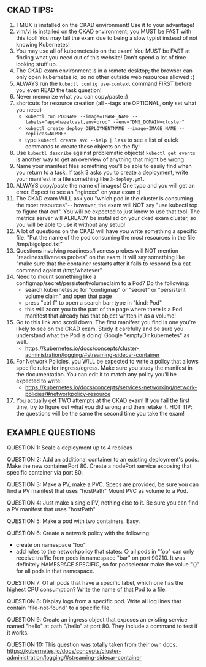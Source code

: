 ## CKAD TIPS:

1. TMUX is installed on the CKAD environment! Use it to your advantage!
0. vim/vi is installed on the CKAD environment; you MUST be FAST with this tool! You may fail the exam due to being a slow typist instead of not knowing Kubernetes!
0. You may use all of kubernetes.io on the exam! You MUST be FAST at finding what you need out of this website! Don't spend a lot of time looking stuff up.
0. The CKAD exam environment is in a remote desktop; the browser can only open kubernetes.io, so no other outside web resources allowed :(
0. ALWAYS run the `kubectl config use-context` command FIRST before you even READ the task question!
0. Never memorize what you can copy/paste :)
0. shortcuts for resource creation (all --tags are OPTIONAL, only set what you need)
    - `kubectl run PODNAME --image=IMAGE_NAME --labels="app=hazelcast,env=prod" --env="DNS_DOMAIN=cluster"`
    - `kubectl create deploy DEPLOYMENTNAME --image=IMAGE_NAME --replicas=NUMBER`
    - type `kubectl create svc --help | less` to see a list of quick commands to create these objects on the fly!
0. Use `kubectl describe` against problematic objects! `kubectl get events` is another way to get an overview of anything that might be wrong
0. Name your manifest files something you'll be able to easily find when you return to a task. If task 3 asks you to create a deployment, write your manifest in a file something like `3-deploy.yml`.
0. ALWAYS copy/paste the name of images! One typo and you will get an error. Expect to see an "nginxxx" on your exam :)
0. The CKAD exam WILL ask you "which pod in the cluster is consuming the most resources"-- however, the exam will NOT say "use kubectl top to figure that out". You will be expected to just know to use that tool. The metrics server will ALREADY be installed on your ckad exam cluster, so you will be able to use it without any setup!
0. A lot of questions on the CKAD will have you write something a specific file. "Put the name of the pod consuming the most resources in the file /tmp/bigolpod.txt"
0. Questions involving readiness/liveness probes will NOT mention "readiness/liveness probes" on the exam. It will say something like "make sure that the container restarts after it fails to respond to a cat command against /tmp/whatever"
0. Need to mount something like a configmap/secret/persistentvolumeclaim to a Pod? Do the following:
    - search kubernetes.io for "configmap" or "secret" or "persistent volume claim" and open that page
    - press "ctrl f" to open a search bar; type in "kind: Pod"
    - this will zoom you to the part of the page where there is a Pod manifest that already has that object written in as a volume!
0. Go to this link and scroll down. The first manifest you find is one you're likely to see on the CKAD exam. Study it carefully and be sure you understand what the Pod is doing! Google "emptyDir kubernetes" as well.
    - https://kubernetes.io/docs/concepts/cluster-administration/logging/#streaming-sidecar-container
0. For Network Policies, you WILL be expected to write a policy that allows specific rules for ingress/egress. Make sure you study the manifest in the documentation. You can edit it to match any policy you'll be expected to write!
    - https://kubernetes.io/docs/concepts/services-networking/network-policies/#networkpolicy-resource
0. You actually get TWO attempts at the CKAD exam! If you fail the first time, try to figure out what you did wrong and then retake it. HOT TIP: the questions will be the same the second time you take the exam!

## EXAMPLE QUESTIONS

QUESTION 1:
Scale a deployment up to 4 replicas

QUESTION 2:
Add an additional container to an existing deployment's pods.
Make the new containerPort 80.
Create a nodePort service exposing that specific container via port 80.

QUESTION 3:
Make a PV, make a PVC. Specs are provided, be sure you can find a PV manifest that uses "hostPath"
Mount PVC as volume to a Pod.

QUESTION 4:
Just make a single PV, nothing else to it. Be sure you can find a PV manifest that uses "hostPath"

QUESTION 5:
Make a pod with two containers. Easy.

QUESTION 6:
Create a network policy with the following:
  - create on namespace "foo"
  - add rules to the networkpolicy that states:
       ○ all pods in "foo" can only receive traffic from pods in namespace "bar" on port 90210. It was definitely NAMESPACE SPECIFIC, so for podselector make the value "{}" for all pods in that namespace.

QUESTION 7:
Of all pods that have a specific label, which one has the highest CPU consumption? Write the name of that Pod to a file.

QUESTION 8:
Display logs from a specific pod. Write all log lines that contain "file-not-found" to a specific file.

QUESTION 9:
Create an ingress object that exposes an existing service named "hello" at path "/hello" at port 80. They include a command to test if it works.

QUESTION 10:
This question was totally taken from their own docs.
https://kubernetes.io/docs/concepts/cluster-administration/logging/#streaming-sidecar-container

